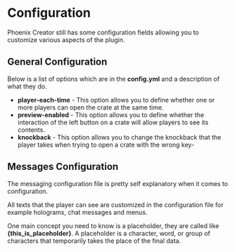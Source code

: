 # Configuration

Phoenix Creator still has some configuration fields allowing you to customize various aspects of the plugin.

## General Configuration

Below is a list of options which are in the **config.yml** and a description of what they do.

- **player-each-time** - This option allows you to define whether one or more players can open the crate at the same time.
- **preview-enabled** - This option allows you to define whether the interaction of the left button on a crate will allow players to see its contents.
- **knockback** - This option allows you to change the knockback that the player takes when trying to open a crate with the wrong key-

## Messages Configuration

The messaging configuration file is pretty self explanatory when it comes to configuration. 

All texts that the player can see are customized in the configuration file for example holograms, chat messages and menus.

One main concept you need to know is a placeholder, they are called like **{this_is_placeholder}**. A placeholder is a character, word, or group of characters that temporarily takes the place of the final data.
